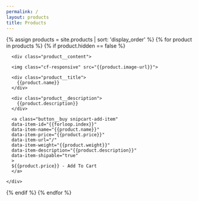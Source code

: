```yaml
---
permalink: /
layout: products
title: Products
---
```


{% assign products = site.products | sort: 'display_order' %}
{% for product in products %}
{% if product.hidden == false %}
<div class="product {% if product.cell_layout == "small" %}product--small{% endif %}">

  <div class="product__container">

      <div class="product__content">

      <img class="cf-responsive" src="{{product.image-url}}">

      <div class="product__title">
        {{product.name}}
      </div>

      <div class="product__description">
        {{product.description}}
      </div>

      <a class="button__buy snipcart-add-item"
      data-item-id="{{forloop.index}}"
      data-item-name="{{product.name}}"
      data-item-price="{{product.price}}"
      data-item-url="/"
      data-item-weight="{{product.weight}}"
      data-item-description="{{product.description}}"
      data-item-shipable="true"
      >
      ${{product.price}} - Add To Cart
      </a>

    </div>

  </div>

</div>
{% endif %}
{% endfor %}

